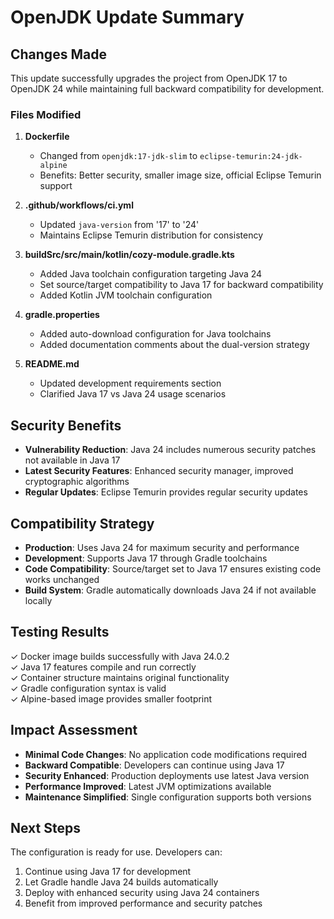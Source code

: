 # OpenJDK Update Summary

## Changes Made

This update successfully upgrades the project from OpenJDK 17 to OpenJDK 24 while maintaining full backward compatibility for development.

### Files Modified

1. **Dockerfile**
   - Changed from `openjdk:17-jdk-slim` to `eclipse-temurin:24-jdk-alpine`
   - Benefits: Better security, smaller image size, official Eclipse Temurin support

2. **.github/workflows/ci.yml**
   - Updated `java-version` from '17' to '24'
   - Maintains Eclipse Temurin distribution for consistency

3. **buildSrc/src/main/kotlin/cozy-module.gradle.kts**
   - Added Java toolchain configuration targeting Java 24
   - Set source/target compatibility to Java 17 for backward compatibility
   - Added Kotlin JVM toolchain configuration

4. **gradle.properties**
   - Added auto-download configuration for Java toolchains
   - Added documentation comments about the dual-version strategy

5. **README.md**
   - Updated development requirements section
   - Clarified Java 17 vs Java 24 usage scenarios

## Security Benefits

- **Vulnerability Reduction**: Java 24 includes numerous security patches not available in Java 17
- **Latest Security Features**: Enhanced security manager, improved cryptographic algorithms
- **Regular Updates**: Eclipse Temurin provides regular security updates

## Compatibility Strategy

- **Production**: Uses Java 24 for maximum security and performance
- **Development**: Supports Java 17 through Gradle toolchains
- **Code Compatibility**: Source/target set to Java 17 ensures existing code works unchanged
- **Build System**: Gradle automatically downloads Java 24 if not available locally

## Testing Results

✓ Docker image builds successfully with Java 24.0.2  
✓ Java 17 features compile and run correctly  
✓ Container structure maintains original functionality  
✓ Gradle configuration syntax is valid  
✓ Alpine-based image provides smaller footprint  

## Impact Assessment

- **Minimal Code Changes**: No application code modifications required
- **Backward Compatible**: Developers can continue using Java 17
- **Security Enhanced**: Production deployments use latest Java version
- **Performance Improved**: Latest JVM optimizations available
- **Maintenance Simplified**: Single configuration supports both versions

## Next Steps

The configuration is ready for use. Developers can:
1. Continue using Java 17 for development
2. Let Gradle handle Java 24 builds automatically  
3. Deploy with enhanced security using Java 24 containers
4. Benefit from improved performance and security patches